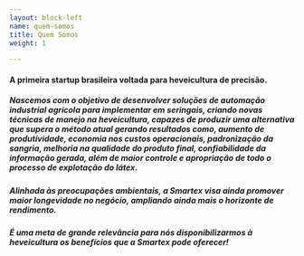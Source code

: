 ```yaml
---
layout: block-left
name: quem-somos
title: Quem Somos
weight: 1

---
```

#### A primeira startup brasileira voltada para heveicultura de precisão.

##### Nascemos com o objetivo de desenvolver soluções de automação industrial agrícola para implementar em seringais, criando novas técnicas de manejo na heveicultura, capazes de produzir uma alternativa que supera o método atual gerando resultados como, aumento de produtividade, economia nos custos operacionais, padronização da sangria, melhoria na qualidade do produto final, confiabilidade da informação gerada, além de maior controle e apropriação de todo o processo de explotação do látex.

##### Alinhada às preocupações ambientais, a Smartex visa ainda promover maior longevidade no negócio, ampliando ainda mais o horizonte de rendimento.

##### É uma meta de grande relevância para nós disponibilizarmos à heveicultura os benefícios que a Smartex pode oferecer!
